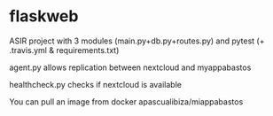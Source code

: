 # flaskweb
ASIR project with 3 modules (main.py+db.py+routes.py) and pytest (+ .travis.yml & requirements.txt)

agent.py allows replication between nextcloud and myappabastos

healthcheck.py checks if nextcloud is available

You can pull an image from docker apascualibiza/miappabastos
